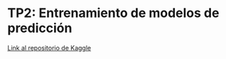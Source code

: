 # TP2: Entrenamiento de modelos de predicción

[Link al repositorio de Kaggle](https://www.kaggle.com/code/ferbalmaceda23/tp2-datos)